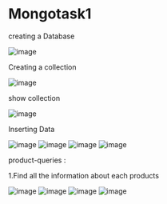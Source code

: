# Mongotask1

   creating a Database

   ![image](https://user-images.githubusercontent.com/95994543/160067166-c44a77f5-f1a6-4a3c-ac66-8c1310e71d8e.png)

   Creating a collection
   
   ![image](https://user-images.githubusercontent.com/95994543/160067653-cf7e0832-f6ed-45ea-8f22-bd9cf0a486ca.png)
   
   show collection
   
   ![image](https://user-images.githubusercontent.com/95994543/160068188-390732eb-7620-4921-92b5-f62c383d9be2.png)

  Inserting Data
  
  ![image](https://user-images.githubusercontent.com/95994543/160069160-741c4c8b-97f6-471b-80dc-b9439ccdeff6.png)
  ![image](https://user-images.githubusercontent.com/95994543/160069291-28e05bd2-f05e-4008-a36a-a061a6e738cf.png)
  ![image](https://user-images.githubusercontent.com/95994543/160069405-ec6060d5-db09-4810-afae-0cbbd082e35a.png)
  ![image](https://user-images.githubusercontent.com/95994543/160069524-cff22d9e-d556-446c-b794-b80fd3720895.png)

product-queries  :

1.Find all the information about each products

![image](https://user-images.githubusercontent.com/95994543/160070514-7def127f-857d-42b7-a0eb-ab03b4adabd8.png)
![image](https://user-images.githubusercontent.com/95994543/160070340-2999bece-eced-42f8-ba7d-7b2a03a67ab4.png)
![image](https://user-images.githubusercontent.com/95994543/160070880-371940a4-4c65-47ba-ad94-36e67f72ca7d.png)
![image](https://user-images.githubusercontent.com/95994543/160071184-de111a2d-34d0-4977-ba83-852a681f5df3.png)
